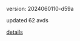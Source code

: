 version: 2024060110-d59a

updated 62 avds

[details](https://github.com/0x74f917491bfa7ebfa379/ali_avd_db/blob/master/change_log/2024/06/01/10/d59a.txt)